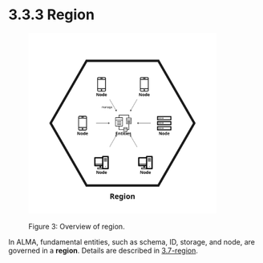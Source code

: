 # 3.3.3 Region

<figure><img src="../../../.gitbook/assets/region.jpg" alt="" width="375"><figcaption><p>Figure 3: Overview of region.</p></figcaption></figure>

In ALMA, fundamental entities, such as schema, ID, storage, and node, are governed in a  **region**. Details are described in [3.7-region](../3.7-region/ "mention").
